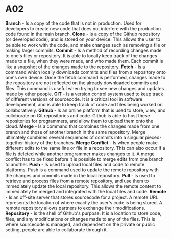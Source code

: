 # A02

**Branch** - Is a copy of the code that is not in production. Used for developers to create new code that does not interfere with the production code found in the main branch.
**Clone** - Is a copy of the Github repository (or developed code), and is stored on your device. This allows the user to be able to work with the code, and make changes such as removing a file or making larger commits.
**Commit** - Is a method of recording changes made to one's files or repository. It is able to locally keep track of the changes made to a file, when they were made, and who made them. Each commit is like a snapshot of the changes made to the repository.
**Fetch** - Is a command which locally downloads commits and files from a repository onto one's own device. Once the fetch command is performed, changes made to the repository are not reflected on the already downloaded commits and files. This command is useful when trying to see new changes and updates made by other people.
**GIT** - Is a version control system used to keep track of different versions of sourcecode. It is a critical tool in software developement, and is able to keep track of code and files being worked on collaboratively. 
**Github** - Is an online platform that is used to store, view, and colloborate on Git repositories and code. Github is able to host these repositories for programmers, and allow them to upload them onto the cloud.
**Merge** - Is a command that combines the changes made from one branch and those of another branch in the same repository. Merge ultimately combines several sequences of commits into a singular pieced-together history of the branches.
**Merge Conflict** - Is when people make different edits to the same line or file in a repository. This can also occur if a file is deleted while another programmer makes changes to it. A merge conflict has to be fixed before it is possible to merge edits from one branch to another.
**Push** - Is used to upload local files and code to remote platforms. Push is a command used to update the remote repository with the changes and commits made in the local repository.
**Pull** - Is used to retrieve and process files from a remote repository, and use them to immediately update the local repository. This allows the remote content to immediately be merged and integrated with the local files and code. 
**Remote** - Is an off-site server that stores sourcecode for a project. A remote URL represents the location of where exactly the user's code is being stored. A remote repository allows partners to exchange their modifications.
**Repository** - Is the shell of Github's purpose. It is a location to store code, files, and any modifications or changes made to any of the files. This is where sourcecode is managed, and dependent on the private or public setting, people are able to collaborate through it.
